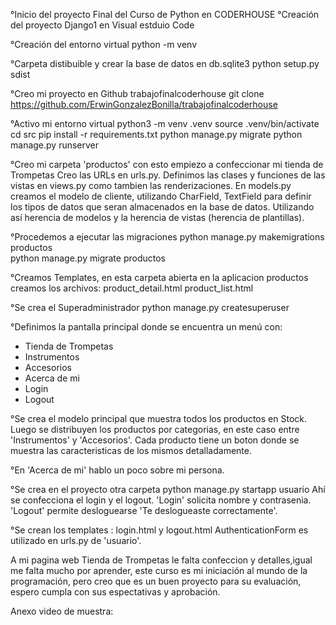 °Inicio del proyecto Final del Curso de Python en CODERHOUSE
°Creación del proyecto Django1 en Visual estduio Code

°Creación del entorno virtual 
python -m venv 

°Carpeta distibuible y crear la base de datos en db.sqlite3
python setup.py sdist

°Creo mi proyecto en Github trabajofinalcoderhouse
git clone https://github.com/ErwinGonzalezBonilla/trabajofinalcoderhouse

°Activo mi entorno virtual
python3 -m venv .venv
source .venv/bin/activate
cd src
pip install -r requirements.txt
python manage.py migrate
python manage.py runserver

°Creo mi carpeta 'productos' con esto empiezo a confeccionar mi tienda de Trompetas
Creo las URLs en urls.py.
Definimos las clases y funciones de las vistas en views.py como tambien las renderizaciones.
En models.py creamos el modelo de cliente, utilizando CharField, TextField para definir los tipos de datos que seran almacenados en la base de datos.
Utilizando así herencia de modelos y la herencia de vistas (herencia de plantillas).

°Procedemos a ejecutar las migraciones 
python manage.py makemigrations productos   
python manage.py migrate productos

°Creamos Templates, en esta carpeta abierta en la aplicacion productos creamos los archivos:
product_detail.html
product_list.html

°Se crea el Superadministrador
python manage.py createsuperuser    

°Definimos la pantalla principal donde se encuentra un menú con:
- Tienda de Trompetas
- Instrumentos
- Accesorios
- Acerca de mi
- Login
- Logout

°Se crea el modelo principal que muestra todos los productos en Stock. Luego se distribuyen 
los productos por categorias, en este caso entre 'Instrumentos' y 'Accesorios'.
Cada producto tiene un boton donde se muestra las caracteristicas de los mismos detalladamente. 

°En 'Acerca de mi' hablo un poco sobre mi persona.

°Se crea en el proyecto otra carpeta
python manage.py startapp usuario
Ahí se confecciona el login y el logout.
'Login' solicita nombre y contrasenia.
'Logout' permite desloguearse 'Te deslogueaste correctamente'.

°Se crean los templates : login.html y logout.html 
AuthenticationForm es utilizado en urls.py de 'usuario'.

A mi pagina web Tienda de Trompetas le falta confeccion y detalles,igual me falta mucho por aprender,
este curso es mi iniciación al mundo de la programación, pero creo que es un buen proyecto para su evaluación, espero cumpla con sus espectativas y aprobación. 

Anexo video de muestra: 




